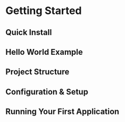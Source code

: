 # Getting Started

## Quick Install

## Hello World Example

## Project Structure

## Configuration & Setup

## Running Your First Application
